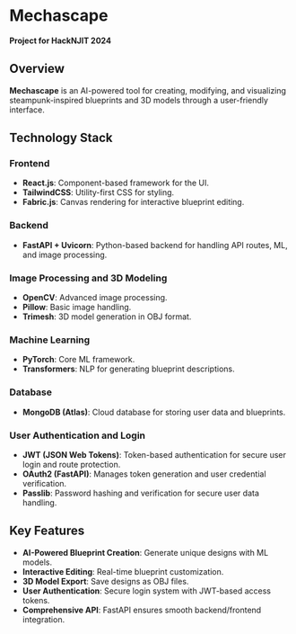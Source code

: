 # Mechascape
**Project for HackNJIT 2024**

## Overview
**Mechascape** is an AI-powered tool for creating, modifying, and visualizing steampunk-inspired blueprints and 3D models through a user-friendly interface.

## Technology Stack

### Frontend
- **React.js**: Component-based framework for the UI.
- **TailwindCSS**: Utility-first CSS for styling.
- **Fabric.js**: Canvas rendering for interactive blueprint editing.

### Backend
- **FastAPI + Uvicorn**: Python-based backend for handling API routes, ML, and image processing.

### Image Processing and 3D Modeling
- **OpenCV**: Advanced image processing.
- **Pillow**: Basic image handling.
- **Trimesh**: 3D model generation in OBJ format.

### Machine Learning
- **PyTorch**: Core ML framework.
- **Transformers**: NLP for generating blueprint descriptions.

### Database
- **MongoDB (Atlas)**: Cloud database for storing user data and blueprints.

### User Authentication and Login
- **JWT (JSON Web Tokens)**: Token-based authentication for secure user login and route protection.
- **OAuth2 (FastAPI)**: Manages token generation and user credential verification.
- **Passlib**: Password hashing and verification for secure user data handling.

## Key Features
- **AI-Powered Blueprint Creation**: Generate unique designs with ML models.
- **Interactive Editing**: Real-time blueprint customization.
- **3D Model Export**: Save designs as OBJ files.
- **User Authentication**: Secure login system with JWT-based access tokens.
- **Comprehensive API**: FastAPI ensures smooth backend/frontend integration.
